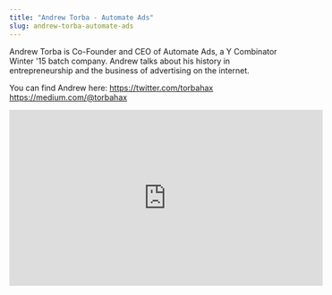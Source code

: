 ```yaml
---
title: "Andrew Torba - Automate Ads"
slug: andrew-torba-automate-ads
---
```


Andrew Torba is Co-Founder and CEO of Automate Ads, a Y Combinator Winter '15 batch company. Andrew talks about his history in entrepreneurship and the business of advertising on the internet.

You can find Andrew here:
https://twitter.com/torbahax
https://medium.com/@torbahax

<iframe width="560" height="315" src="https://www.youtube.com/embed/Vg_wm8IeTsQ" frameborder="0" allowfullscreen></iframe>